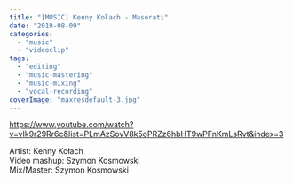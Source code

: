 ```yaml
---
title: "[MUSIC] Kenny Kołach - Maserati"
date: "2019-08-09"
categories: 
  - "music"
  - "videoclip"
tags: 
  - "editing"
  - "music-mastering"
  - "music-mixing"
  - "vocal-recording"
coverImage: "maxresdefault-3.jpg"
---
```


https://www.youtube.com/watch?v=vIk9r29Rr6c&list=PLmAzSovV8k5oPRZz6hbHT9wPFnKmLsRvt&index=3

Artist: Kenny Kołach  
Video mashup: Szymon Kosmowski  
Mix/Master: Szymon Kosmowski
